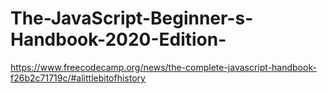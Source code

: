 # The-JavaScript-Beginner-s-Handbook-2020-Edition-
https://www.freecodecamp.org/news/the-complete-javascript-handbook-f26b2c71719c/#alittlebitofhistory
